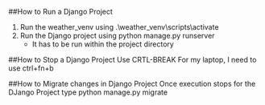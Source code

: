 ##How to Run a Django Project
1) Run the weather_venv using .\weather_venv\scripts\activate
2) Run the Django project using python manage.py runserver
      - It has to be run within the project directory

##How to Stop a Django Project
Use CRTL-BREAK 
For my laptop, I need to use ctrl+fn+b

##How to Migrate changes in Django Project
Once execution stops for the DJango Project type python manage.py migrate

